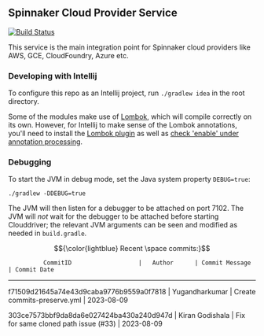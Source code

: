 Spinnaker Cloud Provider Service
------------------------------------
[![Build Status](https://github.com/spinnaker/clouddriver/workflows/Branch%20Build/badge.svg)](https://github.com/spinnaker/clouddriver/actions)

This service is the main integration point for Spinnaker cloud providers like AWS, GCE, CloudFoundry, Azure etc.

### Developing with Intellij

To configure this repo as an Intellij project, run `./gradlew idea` in the root directory.

Some of the modules make use of [Lombok](https://projectlombok.org/), which will compile correctly on its own. However, for Intellij to make sense of the Lombok annotations, you'll need to install the [Lombok plugin](https://plugins.jetbrains.com/plugin/6317-lombok-plugin) as well as [check 'enable' under annotation processing](https://www.jetbrains.com/help/idea/configuring-annotation-processing.html#3).

### Debugging

To start the JVM in debug mode, set the Java system property `DEBUG=true`:
```
./gradlew -DDEBUG=true
```

The JVM will then listen for a debugger to be attached on port 7102.  The JVM will _not_ wait for
the debugger to be attached before starting Clouddriver; the relevant JVM arguments can be seen and
modified as needed in `build.gradle`.

$${\color{lightblue} Recent \space commits:}$$ 

              CommitID                   |   Author      | Commit Message          | Commit Date
----------------------------------------------------------------------------------------------------



f71509d21645a74e43d9caba9776b9559a0f7818 | Yugandharkumar | Create commits-preserve.yml | 2023-08-09 


303ce7573bbf9da8da6e027424ba430a240d947d | Kiran Godishala | Fix for same cloned path issue (#33) | 2023-08-09 